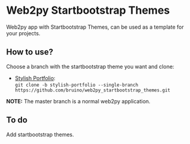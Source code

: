 # Web2py Startbootstrap Themes
 Web2py app with Startbootstrap Themes, can be used as a template for your projects.

## How to use?
Choose a branch with the startbootstrap theme you want and clone:
- [Stylish Portfolio](https://github.com/blackrockdigital/startbootstrap-stylish-portfolio/):  
`git clone -b stylish-portfolio --single-branch https://github.com/bruino/web2py_startbootstrap_themes.git`

**NOTE:** The master branch is a normal web2py application.

## To do
Add startbootstrap themes.
